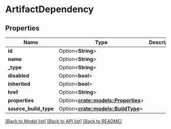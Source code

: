 # ArtifactDependency

## Properties

Name | Type | Description | Notes
------------ | ------------- | ------------- | -------------
**id** | Option<**String**> |  | [optional]
**name** | Option<**String**> |  | [optional]
**_type** | Option<**String**> |  | [optional]
**disabled** | Option<**bool**> |  | [optional]
**inherited** | Option<**bool**> |  | [optional]
**href** | Option<**String**> |  | [optional]
**properties** | Option<[**crate::models::Properties**](properties.md)> |  | [optional]
**source_build_type** | Option<[**crate::models::BuildType**](buildType.md)> |  | [optional]

[[Back to Model list]](../README.md#documentation-for-models) [[Back to API list]](../README.md#documentation-for-api-endpoints) [[Back to README]](../README.md)



